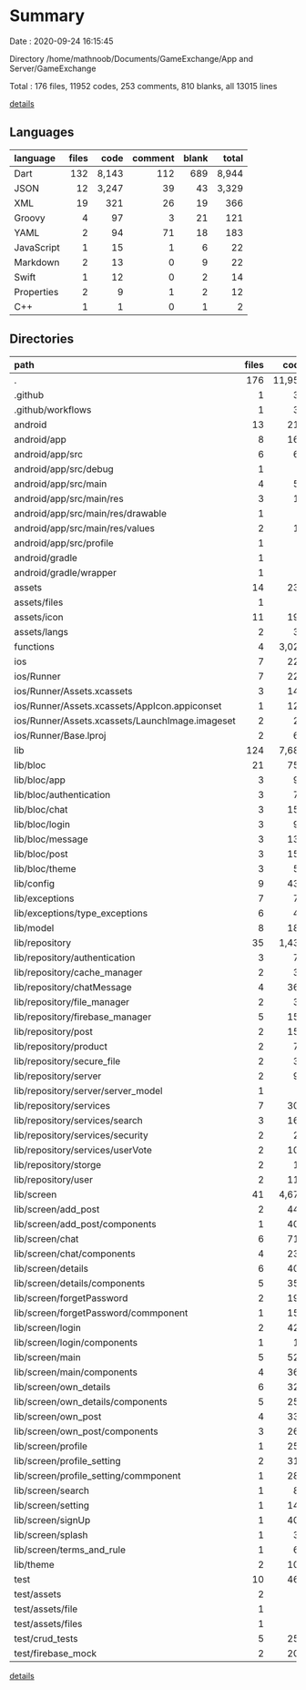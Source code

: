 # Summary

Date : 2020-09-24 16:15:45

Directory /home/mathnoob/Documents/GameExchange/App and Server/GameExchange

Total : 176 files,  11952 codes, 253 comments, 810 blanks, all 13015 lines

[details](details.md)

## Languages
| language | files | code | comment | blank | total |
| :--- | ---: | ---: | ---: | ---: | ---: |
| Dart | 132 | 8,143 | 112 | 689 | 8,944 |
| JSON | 12 | 3,247 | 39 | 43 | 3,329 |
| XML | 19 | 321 | 26 | 19 | 366 |
| Groovy | 4 | 97 | 3 | 21 | 121 |
| YAML | 2 | 94 | 71 | 18 | 183 |
| JavaScript | 1 | 15 | 1 | 6 | 22 |
| Markdown | 2 | 13 | 0 | 9 | 22 |
| Swift | 1 | 12 | 0 | 2 | 14 |
| Properties | 2 | 9 | 1 | 2 | 12 |
| C++ | 1 | 1 | 0 | 1 | 2 |

## Directories
| path | files | code | comment | blank | total |
| :--- | ---: | ---: | ---: | ---: | ---: |
| . | 176 | 11,952 | 253 | 810 | 13,015 |
| .github | 1 | 30 | 0 | 2 | 32 |
| .github/workflows | 1 | 30 | 0 | 2 | 32 |
| android | 13 | 217 | 26 | 34 | 277 |
| android/app | 8 | 167 | 25 | 22 | 214 |
| android/app/src | 6 | 63 | 22 | 11 | 96 |
| android/app/src/debug | 1 | 4 | 3 | 1 | 8 |
| android/app/src/main | 4 | 56 | 16 | 8 | 80 |
| android/app/src/main/res | 3 | 16 | 9 | 4 | 29 |
| android/app/src/main/res/drawable | 1 | 4 | 7 | 2 | 13 |
| android/app/src/main/res/values | 2 | 12 | 2 | 2 | 16 |
| android/app/src/profile | 1 | 3 | 3 | 2 | 8 |
| android/gradle | 1 | 5 | 1 | 1 | 7 |
| android/gradle/wrapper | 1 | 5 | 1 | 1 | 7 |
| assets | 14 | 231 | 2 | 7 | 240 |
| assets/files | 1 | 0 | 0 | 1 | 1 |
| assets/icon | 11 | 197 | 2 | 6 | 205 |
| assets/langs | 2 | 34 | 0 | 0 | 34 |
| functions | 4 | 3,026 | 40 | 45 | 3,111 |
| ios | 7 | 222 | 2 | 9 | 233 |
| ios/Runner | 7 | 222 | 2 | 9 | 233 |
| ios/Runner/Assets.xcassets | 3 | 148 | 0 | 4 | 152 |
| ios/Runner/Assets.xcassets/AppIcon.appiconset | 1 | 122 | 0 | 1 | 123 |
| ios/Runner/Assets.xcassets/LaunchImage.imageset | 2 | 26 | 0 | 3 | 29 |
| ios/Runner/Base.lproj | 2 | 61 | 2 | 2 | 65 |
| lib | 124 | 7,683 | 84 | 638 | 8,405 |
| lib/bloc | 21 | 754 | 0 | 143 | 897 |
| lib/bloc/app | 3 | 90 | 0 | 9 | 99 |
| lib/bloc/authentication | 3 | 70 | 0 | 22 | 92 |
| lib/bloc/chat | 3 | 157 | 0 | 26 | 183 |
| lib/bloc/login | 3 | 94 | 0 | 25 | 119 |
| lib/bloc/message | 3 | 134 | 0 | 24 | 158 |
| lib/bloc/post | 3 | 154 | 0 | 25 | 179 |
| lib/bloc/theme | 3 | 55 | 0 | 12 | 67 |
| lib/config | 9 | 432 | 35 | 19 | 486 |
| lib/exceptions | 7 | 77 | 0 | 21 | 98 |
| lib/exceptions/type_exceptions | 6 | 42 | 0 | 18 | 60 |
| lib/model | 8 | 180 | 0 | 29 | 209 |
| lib/repository | 35 | 1,438 | 7 | 178 | 1,623 |
| lib/repository/authentication | 3 | 73 | 3 | 13 | 89 |
| lib/repository/cache_manager | 2 | 31 | 0 | 9 | 40 |
| lib/repository/chatMessage | 4 | 360 | 1 | 27 | 388 |
| lib/repository/file_manager | 2 | 33 | 0 | 9 | 42 |
| lib/repository/firebase_manager | 5 | 156 | 0 | 34 | 190 |
| lib/repository/post | 2 | 158 | 0 | 13 | 171 |
| lib/repository/product | 2 | 74 | 1 | 11 | 86 |
| lib/repository/secure_file | 2 | 30 | 0 | 7 | 37 |
| lib/repository/server | 2 | 90 | 0 | 11 | 101 |
| lib/repository/server/server_model | 1 | 6 | 0 | 1 | 7 |
| lib/repository/services | 7 | 300 | 2 | 25 | 327 |
| lib/repository/services/search | 3 | 168 | 0 | 9 | 177 |
| lib/repository/services/security | 2 | 25 | 0 | 4 | 29 |
| lib/repository/services/userVote | 2 | 107 | 2 | 12 | 121 |
| lib/repository/storge | 2 | 18 | 0 | 6 | 24 |
| lib/repository/user | 2 | 115 | 0 | 13 | 128 |
| lib/screen | 41 | 4,673 | 42 | 240 | 4,955 |
| lib/screen/add_post | 2 | 443 | 2 | 17 | 462 |
| lib/screen/add_post/components | 1 | 404 | 2 | 14 | 420 |
| lib/screen/chat | 6 | 719 | 3 | 35 | 757 |
| lib/screen/chat/components | 4 | 239 | 1 | 15 | 255 |
| lib/screen/details | 6 | 403 | 5 | 25 | 433 |
| lib/screen/details/components | 5 | 354 | 5 | 21 | 380 |
| lib/screen/forgetPassword | 2 | 191 | 0 | 11 | 202 |
| lib/screen/forgetPassword/commponent | 1 | 152 | 0 | 8 | 160 |
| lib/screen/login | 2 | 428 | 0 | 18 | 446 |
| lib/screen/login/components | 1 | 11 | 0 | 3 | 14 |
| lib/screen/main | 5 | 522 | 15 | 28 | 565 |
| lib/screen/main/components | 4 | 363 | 15 | 23 | 401 |
| lib/screen/own_details | 6 | 324 | 5 | 25 | 354 |
| lib/screen/own_details/components | 5 | 258 | 5 | 20 | 283 |
| lib/screen/own_post | 4 | 333 | 12 | 23 | 368 |
| lib/screen/own_post/components | 3 | 262 | 12 | 17 | 291 |
| lib/screen/profile | 1 | 255 | 0 | 8 | 263 |
| lib/screen/profile_setting | 2 | 319 | 0 | 17 | 336 |
| lib/screen/profile_setting/commponent | 1 | 280 | 0 | 14 | 294 |
| lib/screen/search | 1 | 85 | 0 | 6 | 91 |
| lib/screen/setting | 1 | 143 | 0 | 6 | 149 |
| lib/screen/signUp | 1 | 407 | 0 | 14 | 421 |
| lib/screen/splash | 1 | 36 | 0 | 3 | 39 |
| lib/screen/terms_and_rule | 1 | 65 | 0 | 4 | 69 |
| lib/theme | 2 | 106 | 0 | 6 | 112 |
| test | 10 | 462 | 28 | 51 | 541 |
| test/assets | 2 | 2 | 0 | 0 | 2 |
| test/assets/file | 1 | 1 | 0 | 0 | 1 |
| test/assets/files | 1 | 1 | 0 | 0 | 1 |
| test/crud_tests | 5 | 256 | 17 | 32 | 305 |
| test/firebase_mock | 2 | 203 | 5 | 18 | 226 |

[details](details.md)